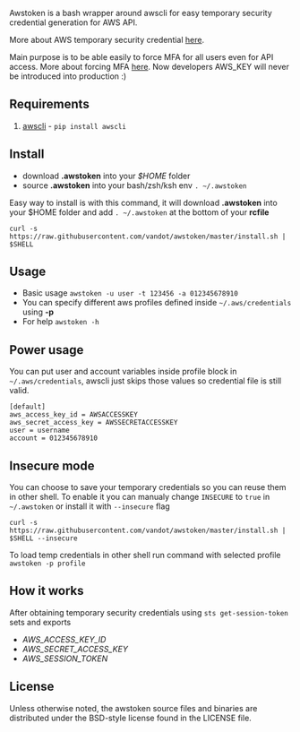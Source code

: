 Awstoken is a bash wrapper around awscli for easy temporary security credential generation for AWS API.

More about AWS temporary security credential [here](https://docs.aws.amazon.com/IAM/latest/UserGuide/id_credentials_temp.html).

Main purpose is to be able easily to force MFA for all users even for API access.
More about forcing MFA [here](https://www.trek10.com/blog/improving-the-aws-force-mfa-policy-for-IAM-users/).
Now developers AWS_KEY will never be introduced into production :)

## Requirements

  1. [awscli](https://aws.amazon.com/cli/) - `pip install awscli`

## Install

- download **.awstoken** into your *$HOME* folder
- source **.awstoken** into your bash/zsh/ksh env `. ~/.awstoken`

Easy way to install is with this command, it will download **.awstoken** into your $HOME folder and add `. ~/.awstoken` at the bottom of your **rcfile**

`curl -s https://raw.githubusercontent.com/vandot/awstoken/master/install.sh | $SHELL`

## Usage

- Basic usage `awstoken -u user -t 123456 -a 012345678910`
- You can specify different aws profiles defined inside `~/.aws/credentials` using **-p**
- For help `awstoken -h`

## Power usage

You can put user and account variables inside profile block in `~/.aws/credentials`, awscli just skips those values so credential file is still valid.
```
[default]
aws_access_key_id = AWSACCESSKEY
aws_secret_access_key = AWSSECRETACCESSKEY
user = username
account = 012345678910
```

## Insecure mode

You can choose to save your temporary credentials so you can reuse them in other shell.
To enable it you can manualy change `INSECURE` to `true` in `~/.awstoken` or install it with `--insecure` flag

`curl -s https://raw.githubusercontent.com/vandot/awstoken/master/install.sh | $SHELL --insecure`

To load temp credentials in other shell run command with selected profile
`awstoken -p profile`

## How it works

After obtaining temporary security credentials using `sts get-session-token` sets and exports 
- *AWS_ACCESS_KEY_ID*
- *AWS_SECRET_ACCESS_KEY*
- *AWS_SESSION_TOKEN*

## License

Unless otherwise noted, the awstoken source files and binaries are distributed under the BSD-style license found in the LICENSE file.